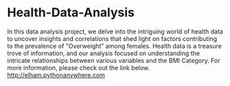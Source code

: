 # Health-Data-Analysis
In this data analysis project, we delve into the intriguing world of health data to uncover insights and correlations that shed light on factors contributing to the prevalence of "Overweight" among females. Health data is a treasure trove of information, and our analysis focused on understanding the intricate relationships between various variables and the BMI Category. For more information, please check out the link below.
http://elham.pythonanywhere.com
